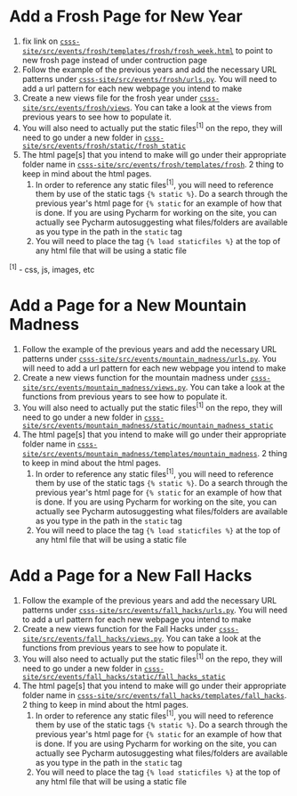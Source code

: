 # Add a Frosh Page for New Year

1. fix link on [`csss-site/src/events/frosh/templates/frosh/frosh_week.html`](../csss-site/src/events/frosh/templates/frosh/frosh_week.html) to point to new frosh page instead of under contruction page
2. Follow the example of the previous years and add the necessary URL patterns under [`csss-site/src/events/frosh/urls.py`](../csss-site/src/events/frosh/urls.py). You will need to add a url pattern for each new webpage you intend to make
3. Create a new views file for the frosh year under [`csss-site/src/events/frosh/views`](../csss-site/src/events/frosh/views). You can take a look at the views from previous years to see how to populate it.
4. You will also need to actually put the static files<sup>[1]</sup> on the repo, they will need to go under a new folder in [`csss-site/src/events/frosh/static/frosh_static`](../csss-site/src/events/frosh/static/frosh_static)
5. The html page[s] that you intend to make will go under their appropriate folder name in [`csss-site/src/events/frosh/templates/frosh`](../csss-site/src/events/frosh/templates/frosh).
   2 thing to keep in mind about the html pages.
   1. In order to reference any static files<sup>[1]</sup>, you will need to reference them by use of the static tags `{% static %}`. Do a search through the previous year's html page for `{% static` for an example of how that is done. If you are using Pycharm for working on the site, you can actually see Pycharm autosuggesting what files/folders are available as you type in the path in the `static` tag
   2. You will need to place the tag `{% load staticfiles %}` at the top of any html file that will be using a static file


<sup>[1]</sup> - css, js, images, etc

# Add a Page for a New Mountain Madness

1. Follow the example of the previous years and add the necessary URL patterns under [`csss-site/src/events/mountain_madness/urls.py`](../csss-site/src/events/mountain_madness/urls.py). You will need to add a url pattern for each new webpage you intend to make
2. Create a new views function for the mountain madness under [`csss-site/src/events/mountain_madness/views.py`](../csss-site/src/events/mountain_madness/views.py). You can take a look at the functions from previous years to see how to populate it.
3. You will also need to actually put the static files<sup>[1]</sup> on the repo, they will need to go under a new folder in [`csss-site/src/events/mountain_madness/static/mountain_madness_static`](../csss-site/src/events/mountain_madness/static/mountain_madness_static)
4. The html page[s] that you intend to make will go under their appropriate folder name in [`csss-site/src/events/mountain_madness/templates/mountain_madness`](../csss-site/src/events/mountain_madness/templates/mountain_madness).
   2 thing to keep in mind about the html pages.
   1. In order to reference any static files<sup>[1]</sup>, you will need to reference them by use of the static tags `{% static %}`. Do a search through the previous year's html page for `{% static` for an example of how that is done. If you are using Pycharm for working on the site, you can actually see Pycharm autosuggesting what files/folders are available as you type in the path in the `static` tag
   2. You will need to place the tag `{% load staticfiles %}` at the top of any html file that will be using a static file



# Add a Page for a New Fall Hacks

1. Follow the example of the previous years and add the necessary URL patterns under [`csss-site/src/events/fall_hacks/urls.py`](../csss-site/src/events/fall_hacks/urls.py). You will need to add a url pattern for each new webpage you intend to make
2. Create a new views function for the Fall Hacks under [`csss-site/src/events/fall_hacks/views.py`](../csss-site/src/events/fall_hacks/views.py). You can take a look at the functions from previous years to see how to populate it.
3. You will also need to actually put the static files<sup>[1]</sup> on the repo, they will need to go under a new folder in [`csss-site/src/events/fall_hacks/static/fall_hacks_static`](../csss-site/src/events/fall_hacks/static/fall_hacks_static)
4. The html page[s] that you intend to make will go under their appropriate folder name in [`csss-site/src/events/fall_hacks/templates/fall_hacks`](../csss-site/src/events/fall_hacks/templates/fall_hacks).
   2 thing to keep in mind about the html pages.
   1. In order to reference any static files<sup>[1]</sup>, you will need to reference them by use of the static tags `{% static %}`. Do a search through the previous year's html page for `{% static` for an example of how that is done. If you are using Pycharm for working on the site, you can actually see Pycharm autosuggesting what files/folders are available as you type in the path in the `static` tag
   2. You will need to place the tag `{% load staticfiles %}` at the top of any html file that will be using a static file


